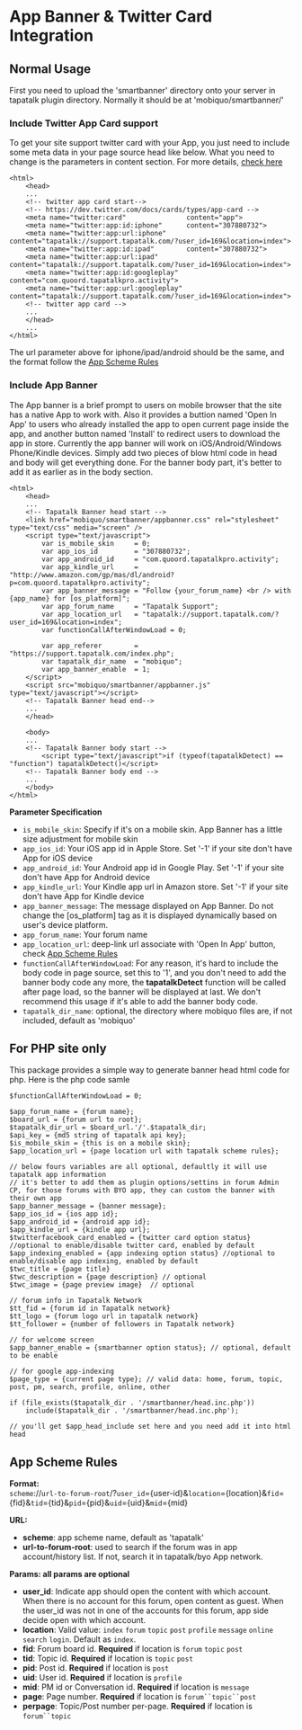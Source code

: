 # App Banner & Twitter Card Integration


## Normal Usage ##

First you need to upload the 'smartbanner' directory onto your server in tapatalk plugin directory. Normally it should be at 'mobiquo/smartbanner/'

### Include Twitter App Card support

To get your site support twitter card with your App, you just need to include some meta data in your page source head like below.
What you need to change is the parameters in content section. For more details, [check here](https://dev.twitter.com/docs/cards/types/app-card)

    <html>
        <head>
        ...
        <!-- twitter app card start-->
        <!-- https://dev.twitter.com/docs/cards/types/app-card -->
        <meta name="twitter:card"               content="app">
        <meta name="twitter:app:id:iphone"      content="307880732">
        <meta name="twitter:app:url:iphone"     content="tapatalk://support.tapatalk.com/?user_id=169&location=index">
        <meta name="twitter:app:id:ipad"        content="307880732">
        <meta name="twitter:app:url:ipad"       content="tapatalk://support.tapatalk.com/?user_id=169&location=index">
        <meta name="twitter:app:id:googleplay"  content="com.quoord.tapatalkpro.activity">
        <meta name="twitter:app:url:googleplay" content="tapatalk://support.tapatalk.com/?user_id=169&location=index">
        <!-- twitter app card -->
        ...
        </head>
        ...
    </html>
    
The url parameter above for iphone/ipad/android should be the same, and the format follow the [App Scheme Rules](#app-scheme-rules)


### Include App Banner

The App banner is a brief prompt to users on mobile browser that the site has a native App to work with. 
Also it provides a buttion named 'Open In App' to users who already installed the app to open current page inside the app, and another button named 'Install' to redirect users to download the app in store.
Currently the app banner will work on iOS/Android/Windows Phone/Kindle devices.
Simply add two pieces of blow html code in head and body will get everything done. For the banner body part, it's better to add it as earlier as in the body section.

    <html>
        <head>
        ...
        <!-- Tapatalk Banner head start -->
        <link href="mobiquo/smartbanner/appbanner.css" rel="stylesheet" type="text/css" media="screen" />
        <script type="text/javascript">
            var is_mobile_skin     = 0;
            var app_ios_id         = "307880732";
            var app_android_id     = "com.quoord.tapatalkpro.activity";
            var app_kindle_url     = "http://www.amazon.com/gp/mas/dl/android?p=com.quoord.tapatalkpro.activity";
            var app_banner_message = "Follow {your_forum_name} <br /> with {app_name} for [os_platform]";
            var app_forum_name     = "Tapatalk Support";
            var app_location_url   = "tapatalk://support.tapatalk.com/?user_id=169&location=index";
            var functionCallAfterWindowLoad = 0;
            
            var app_referer        = "https://support.tapatalk.com/index.php";
            var tapatalk_dir_name  = "mobiquo";
            var app_banner_enable  = 1;
        </script>
        <script src="mobiquo/smartbanner/appbanner.js" type="text/javascript"></script>
        <!-- Tapatalk Banner head end-->
        ...
        </head>
        
        <body>
        ...
        <!-- Tapatalk Banner body start -->
            <script type="text/javascript">if (typeof(tapatalkDetect) == "function") tapatalkDetect()</script>
        <!-- Tapatalk Banner body end -->
        ...
        </body>
    </html>

**Parameter Specification**

* `is_mobile_skin`: Specify if it's on a mobile skin. App Banner has a little size adjustment for mobile skin
* `app_ios_id`: Your iOS app id in Apple Store. Set '-1' if your site don't have App for iOS device
* `app_android_id`: Your Android app id in Google Play. Set '-1' if your site don't have App for Android device
* `app_kindle_url`: Your Kindle app url in Amazon store. Set '-1' if your site don't have App for Kindle device
* `app_banner_message`: The message displayed on App Banner. Do not change the [os_platform] tag as it is displayed dynamically based on user's device platform.
* `app_forum_name`: Your forum name
* `app_location_url`: deep-link url associate with 'Open In App' button, check [App Scheme Rules](#app-scheme-rules)
* `functionCallAfterWindowLoad`: For any reason, it's hard to include the body code in page source, set this to '1', and you don't need to add the banner body code any more, the **tapatalkDetect** function will be called after page load, so the banner will be displayed at last. We don't recommend this usage if it's able to add the banner body code.
* `tapatalk_dir_name`: optional, the directory where mobiquo files are, if not included, default as 'mobiquo'



## For PHP site only ##

This package provides a simple way to generate banner head html code for php.
Here is the php code samle

    $functionCallAfterWindowLoad = 0;
    
    $app_forum_name = {forum name};
    $board_url = {forum url to root};
    $tapatalk_dir_url = $board_url.'/'.$tapatalk_dir;
    $api_key = {md5 string of tapatalk api key};
    $is_mobile_skin = {this is on a mobile skin};
    $app_location_url = {page location url with tapatalk scheme rules};
    
    // below fours variables are all optional, defaultly it will use tapatalk app information
    // it's better to add them as plugin options/settins in forum Admin CP, for those forums with BYO app, they can custom the banner with their own app
    $app_banner_message = {banner message};
    $app_ios_id = {ios app id};
    $app_android_id = {android app id};
    $app_kindle_url = {kindle app url};
    $twitterfacebook_card_enabled = {twitter card option status} //optional to enable/disable twitter card, enabled by default
    $app_indexing_enabled = {app indexing option status} //optional to enable/disable app indexing, enabled by default
    $twc_title = {page title}
    $twc_description = {page description} // optional
    $twc_image = {page preview image}  // optional
    
    // forum info in Tapatalk Network
    $tt_fid = {forum id in Tapatalk network}
    $tt_logo = {forum logo url in tapatalk network}
    $tt_follower = {number of followers in Tapatalk network}

    // for welcome screen
    $app_banner_enable = {smartbanner option status}; // optional, default to be enable
    
    // for google app-indexing
    $page_type = {current page type}; // valid data: home, forum, topic, post, pm, search, profile, online, other
    
    if (file_exists($tapatalk_dir . '/smartbanner/head.inc.php'))
        include($tapatalk_dir . '/smartbanner/head.inc.php');
    
    // you'll get $app_head_include set here and you need add it into html head


## App Scheme Rules

**Format:**  
`scheme`://`url-to-forum-root`/?`user_id`={user-id}&`location`={location}&`fid`={fid}&`tid`={tid}&`pid`={pid}&`uid`={uid}&`mid`={mid}

**URL:**  
* **scheme**: app scheme name, default as 'tapatalk'  
* **url-to-forum-root**: used to search if the forum was in app account/history list. If not, search it in tapatalk/byo App network.

**Params: all params are optional**  
* **user_id**: Indicate app should open the content with which account. When there is no account for this forum, open content as guest.  When the user_id was not in one of the accounts for this forum, app side decide open with which account.  
* **location**: Valid value: `index` `forum` `topic` `post` `profile` `message` `online` `search` `login`. Default as `index`.  
* **fid**: Forum board id. **Required** if location is `forum` `topic` `post`  
* **tid**: Topic id. **Required** if location is `topic` `post`  
* **pid**: Post id. **Required** if location is `post`  
* **uid**: User id. **Required** if location is `profile`  
* **mid**: PM id or Conversation id. **Required** if location is `message`  
* **page**: Page number. **Required** if location is `forum``topic``post`  
* **perpage**: Topic/Post number per-page. **Required** if location is `forum``topic`  